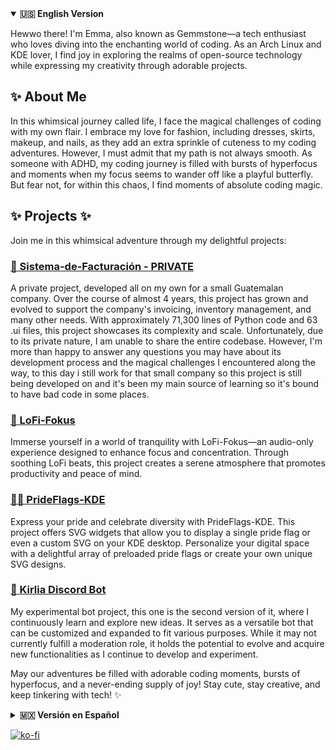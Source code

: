 
<!--
### Hi there 👋

**Gemmstone/Gemmstone** is a ✨ _special_ ✨ repository because its `README.md` (this file) appears on your GitHub profile.

Here are some ideas to get you started:

- 🔭 I’m currently working on ...
- 🌱 I’m currently learning ...
- 👯 I’m looking to collaborate on ...
- 🤔 I’m looking for help with ...
- 💬 Ask me about ...
- 📫 How to reach me: ...
- 😄 Pronouns: ...
- ⚡ Fun fact: ...


# 👋 Welcome to Gemmstone's Whimsical GitHub Wonderland! ✨

![Gemmstone's Avatar](https://example.com/avatar.png) *(Feel free to replace this URL with your own adorable avatar image)*
-->
<details open>
  <summary><strong>🇺🇸 English Version</strong></summary>
 
  
Hewwo there! I'm Emma, also known as Gemmstone—a tech enthusiast who loves diving into the enchanting world of coding. As an Arch Linux and KDE lover, I find joy in exploring the realms of open-source technology while expressing my creativity through adorable projects.

## ✨ About Me

In this whimsical journey called life, I face the magical challenges of coding with my own flair. I embrace my love for fashion, including dresses, skirts, makeup, and nails, as they add an extra sprinkle of cuteness to my coding adventures. However, I must admit that my path is not always smooth. As someone with ADHD, my coding journey is filled with bursts of hyperfocus and moments when my focus seems to wander off like a playful butterfly. But fear not, for within this chaos, I find moments of absolute coding magic.

## ✨ Projects ✨

Join me in this whimsical adventure through my delightful projects:

### [💼 Sistema-de-Facturación - PRIVATE](https://github.com/Gemmstone/Sistema-de-Facturacion)

A private project, developed all on my own for a small Guatemalan company. Over the course of almost 4 years, this project has grown and evolved to support the company's invoicing, inventory management, and many other needs. With approximately 71,300 lines of Python code and 63 .ui files, this project showcases its complexity and scale. Unfortunately, due to its private nature, I am unable to share the entire codebase. However, I'm more than happy to answer any questions you may have about its development process and the magical challenges I encountered along the way, to this day i still work for that small company so this project is still being developed on and it's been my main source of learning so it's bound to have bad code in some places.

### [🧠 LoFi-Fokus](https://github.com/Gemmstone/lofi-fokus)

Immerse yourself in a world of tranquility with LoFi-Fokus—an audio-only experience designed to enhance focus and concentration. Through soothing LoFi beats, this project creates a serene atmosphere that promotes productivity and peace of mind.

### [🏳️‍🌈 PrideFlags-KDE](https://github.com/Gemmstone/prideflags-kde)

Express your pride and celebrate diversity with PrideFlags-KDE. This project offers SVG widgets that allow you to display a single pride flag or even a custom SVG on your KDE desktop. Personalize your digital space with a delightful array of preloaded pride flags or create your own unique SVG designs.

### [🤖 Kirlia Discord Bot](https://github.com/Gemmstone/Kirlia_2.0)

My experimental bot project, this one is the second version of it, where I continuously learn and explore new ideas. It serves as a versatile bot that can be customized and expanded to fit various purposes. While it may not currently fulfill a moderation role, it holds the potential to evolve and acquire new functionalities as I continue to develop and experiment.

May our adventures be filled with adorable coding moments, bursts of hyperfocus, and a never-ending supply of joy! Stay cute, stay creative, and keep tinkering with tech! ✨

</details>

<details>
  <summary><strong>🇲🇽 Versión en Español</strong></summary>
   
  
¡Holiii! Soy Emma, también conocida como Gemmstone: una entusiasta de la tecnología que ama sumergirse en el encantador mundo de la programación. Como amante de Arch Linux y KDE, encuentro alegría en explorar los reinos de la tecnología de código abierto mientras expreso mi creatividad a través de proyectos adorables.

## ✨ Sobre mí

En este viaje caprichoso llamado vida, enfrento los desafíos mágicos de la programación con mi propio toque uwu. Abrazo mi amor por la moda, incluyendo vestidos, faldas, maquillaje y uñas, ya que agregan un toque de ternura adicional a mis aventuras de codificación. Sin embargo, debo admitir que mi camino no siempre es suave. Como persona con TDAH, mi viaje de codificación está lleno de ráfagas de hiperenfoque y momentos en los que mi atención parece divagar como una mariposa juguetona. Pero no temáis, porque dentro de este caos, encuentro momentos de absoluta magia en la programación.

## ✨ Proyectos ✨

Acompáñame en esta aventura caprichosa a través de mis proyectos encantadores:

### [💼 Sistema-de-Facturación - PRIVADO](https://github.com/Gemmstone/Sistema-de-Facturacion)

Un proyecto privado, desarrollado por mí misma para una pequeña empresa guatemalteca. A lo largo de casi 4 años, este proyecto ha crecido y evolucionado para satisfacer las necesidades de facturación, gestión de inventario y muchos otros aspectos de la empresa. Con aproximadamente 71,300 líneas de código Python y 63 archivos .ui, este proyecto muestra su complejidad y escala. Desafortunadamente, debido a su naturaleza privada, no puedo compartir todo el código fuente. Sin embargo, estaré encantada de responder cualquier pregunta que tengas sobre su proceso de desarrollo y los desafíos mágicos que he enfrentado en el camino, hasta el día de hoy todavía trabajo para esa pequeña empresa, por lo que este proyecto aún se está desarrollando y ha sido mi principal fuente de aprendizaje, por lo que es probable que tenga mal código en algunos lugares.

### [🧠 LoFi-Fokus](https://github.com/Gemmstone/lofi-fokus)

Sumérgete en un mundo de tranquilidad con LoFi-Fokus, una experiencia solo de audio diseñada para mejorar el enfoque y la concentración. A través de relajantes ritmos de LoFi, este proyecto crea una atmósfera serena que promueve la productividad y la paz mental.

### [🏳️‍🌈 PrideFlags-KDE](https://github.com/Gemmstone/prideflags-kde)

Expresa tu orgullo y celebra la diversidad con PrideFlags-KDE. Este proyecto ofrece widgets SVG que te permiten mostrar una bandera de orgullo individual o incluso un SVG personalizado en tu escritorio KDE. Personaliza tu espacio digital con una encantadora variedad de banderas de orgullo predefinidas o crea tus propios diseños únicos en SVG.

### [🤖 Kirlia Discord Bot - Versión 2.0](https://github.com/Gemmstone/Kirlia_2.0)

Mi proyecto de bot experimental, esta es la segunda versión, donde continuamente aprendo y explorando nuevas ideas. Sirve como un bot versátil que se puede personalizar y ampliar para adaptarse a diversos propósitos. Si bien actualmente puede no cumplir un rol de moderación, tiene el potencial de evolucionar y adquirir nuevas funcionalidades a medida que sigo desarrollando y experimentando.

¡Que nuestras aventuras estén llenas de momentos adorables de programación, ráfagas de hiperenfoque y una fuente interminable de alegría! ¡Mantente linda, mantente creativa y sigue jugando con la tecnología! ✨

</details>

[![ko-fi](https://ko-fi.com/img/githubbutton_sm.svg)](https://ko-fi.com/G2G5NGTYK)
